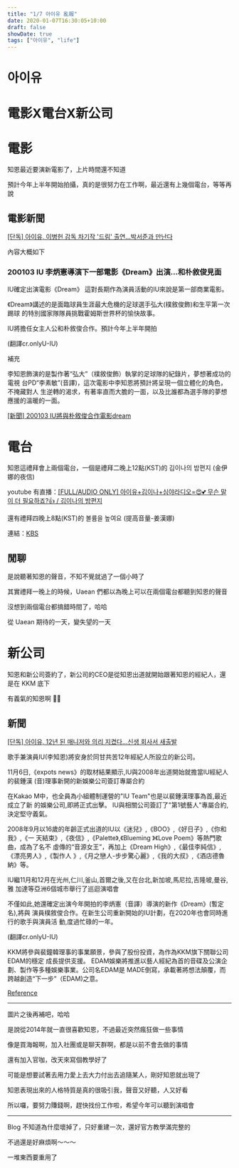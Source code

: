 ```yaml
---
title: "1/7 아이유 亂報"
date: 2020-01-07T16:30:05+10:00
draft: false
showDate: true
tags: ["아이유", "life"]
---
```


# 아이유

# 電影X電台X新公司

<!--more-->

# 電影

知恩最近要演新電影了，上片時間還不知道

預計今年上半年開始拍攝，真的是很努力在工作啊，最近還有上幾個電台，等等再說

## 電影新聞

[[단독] 아이유, 이병헌 감독 차기작 '드림' 출연…박서준과 만난다](https://n.news.naver.com/entertain/now/article/311/0001094885)

內容大概如下

### 200103 IU 李炳憲導演下一部電影《Dream》出演…和朴敘俊見面

IU確定出演電影《Dream》 這對長期作為演員活動的IU來說是第一部商業電影。

《Dream》講述的是面臨球員生涯最大危機的足球選手弘大(樸敘俊飾)和生平第一次踢球
的特別國家隊隊員挑戰霍姆斯世界杯的愉快故事。

IU將擔任女主人公和朴敘俊合作。預計今年上半年開拍

(翻譯cr.onlyU-IU)

補充

李知恩飾演的是製作著“弘大”（樸敘俊飾）執掌的足球隊的紀錄片，夢想著成功的電視
台PD“李素敏”(音譯)，這次電影中李知恩將預計將呈現一個立體化的角色，不掩藏對人
生逆轉的渴求，有著率直而大膽的一面，以及比誰都為選手隊的夢想應援的溫暖的一面。

[[新聞] 200103 IU將與朴敘俊合作電影dream](https://www.ptt.cc/bbs/IU/M.1578039121.A.9B8.html)

# 電台

知恩這禮拜會上兩個電台，一個是禮拜二晚上12點(KST)的 김이나의 밤편지 (金伊娜的夜信)

youtube 有直播：[[FULL/AUDIO ONLY] 아이유+김이나+심야라디오=😍💕 무슨 말이 더 필요하죠?👍 / 김이나의 밤편지](https://www.youtube.com/watch?v=6Dt_nPV3e_8&feature=youtu.be)

還有禮拜四晚上8點(KST)的 볼륨을 높여요 (提高音量-姜漢娜)

連結：[KBS](http://onair.kbs.co.kr/index.html?sname=onair&stype=live&ch_code=25&ch_type=radioList&openradio=on#close-chat)

## 閒聊

是說聽著知恩的聲音，不知不覺就過了一個小時了

其實禮拜一晚上的時候，Uaean 們都以為晚上可以在兩個電台都聽到知恩的聲音

沒想到兩個電台都搞錯時間了，哈哈

從 Uaean 期待的一天，變失望的一天

# 新公司

知恩和新公司簽約了，新公司的CEO是從知恩出道就開始跟著知恩的經紀人，還是在 KKM 底下

有義氣的知恩啊 💜💜

## 新聞

[[단독] 아이유, 12년 된 매니저와 의리 지켰다…신생 회사서 새출발](http://m.xportsnews.com/?ac=article_view&entry_id=1219369#_enliple)

歌手兼演員IU(李知恩)將安身於同甘共苦12年經紀人所設立的新公司。

11月6日,《expots news》的取材結果顯示,IU與2008年出道開始就擔當IU經紀人的裴鍾漢
(音)理事新開的新娛樂公司簽訂專屬合約

在Kakao M中，也全員為小組體制運營的"IU Team"也是以裴鍾漢理事為首,最近成立了新
的娛樂公司,即將正式出擊。 IU與相關公司簽訂了"第1號藝人"專屬合約,決定堅守義氣。

2008年9月以16歲的年齡正式出道的IU以《迷兒》,《BOO》,《好日子》,《你和我》,《一
天結束》,《夜信》,《Palette》,《Blueming 》《Love Poem》等熱門歌曲，成為了名不
虛傳的“音源女王”，再加上《Dream High》,《最佳李純信》,《漂亮男人》,《製作人
》,《月之戀人-步步驚心麗》,《我的大叔》,《酒店德魯納》等。

IU繼11月和12月在光州,仁川,釜山,首爾之後,又在台北,新加坡,馬尼拉,吉隆坡,曼谷,雅
加達等亞洲6個城市舉行了巡迴演唱會<Love Poem>

不僅如此,她還確定出演今年開拍的李炳憲（音譯）導演的新作《Dream》(暫定名),將與
演員樸敘俊合作。在新生公司重新開始的IU計劃，在2020年也會同時進行的歌手與演員活
動,度過忙碌的一年。

(翻譯cr.onlyU-IU)

KKM將參與裴鐘韓理事的事業願景，參與了股份投資，為作為KKM旗下關聯公司EDAM的穩定
成長提供支援。
EDAM娛樂將推進以藝人經紀為首的音碟及公演企劃、製作等多種娛樂事業。公司名EDAM是
MADE倒寫，承載著將想法顛覆，而跨越創造“下一步”（EDAM)之意。

[Reference](https://www.ptt.cc/bbs/IU/M.1578291134.A.21E.html)

---

圖片之後再補吧，哈哈

是說從2014年就一直很喜歡知恩，不過最近突然瘋狂做一些事情

像是買海報啊，加入社團或是聊天群啊，都是以前不會去做的事情

還有加入官咖，改天來寫個教學好了

可能是想要試著去用力愛上去大力付出去追隨某人，剛好知恩就出現了

知恩表現出來的人格特質是真的很吸引我，聲音又好聽，人又好看

所以囉，要努力賺錢啊，趕快找份工作啦，希望今年可以聽到演唱會

---

Blog 不知道為什麼壞掉了，只好重建一次，還好官方教學滿完整的

不過還是好麻煩啊～～～

一堆東西要重用了
